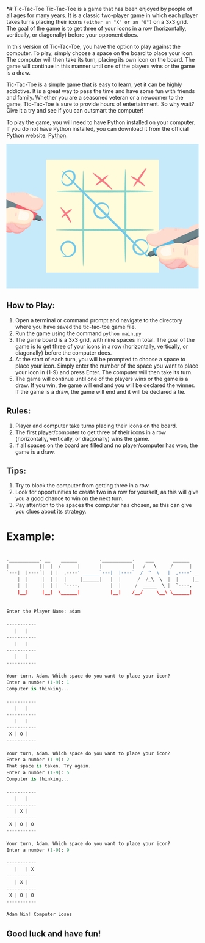 *# Tic-Tac-Toe
Tic-Tac-Toe is a game that has been enjoyed by people of all ages for many years. It is a classic two-player game in which each player takes turns placing their icons ```(either an "X" or an "O")``` on a 3x3 grid. The goal of the game is to get three of your icons in a row (horizontally, vertically, or diagonally) before your opponent does.

In this version of Tic-Tac-Toe, you have the option to play against the computer. To play, simply choose a space on the board to place your icon. The computer will then take its turn, placing its own icon on the board. The game will continue in this manner until one of the players wins or the game is a draw.

Tic-Tac-Toe is a simple game that is easy to learn, yet it can be highly addictive. It is a great way to pass the time and have some fun with friends and family. Whether you are a seasoned veteran or a newcomer to the game, Tic-Tac-Toe is sure to provide hours of entertainment. So why wait? Give it a try and see if you can outsmart the computer!

To play the game, you will need to have Python installed on your computer. If you do not have Python installed, you can download it from the official Python website: [Python](https://www.python.org/).

![tic-tac-toe](./assets/xo.gif)

## How to Play:
1. Open a terminal or command prompt and navigate to the directory where you have saved the tic-tac-toe game file.
2. Run the game using the command ```python main.py```
3. The game board is a 3x3 grid, with nine spaces in total. The goal of the game is to get three of your icons in a row (horizontally, vertically, or diagonally) before the computer does.
4. At the start of each turn, you will be prompted to choose a space to place your icon. Simply enter the number of the space you want to place your icon in (1-9) and press Enter. The computer will then take its turn.
5. The game will continue until one of the players wins or the game is a draw. If you win, the game will end and you will be declared the winner. If the game is a draw, the game will end and it will be declared a tie.

## Rules:
1. Player and computer take turns placing their icons on the board.
2. The first player/computer to get three of their icons in a row (horizontally, vertically, or diagonally) wins the game.
3. If all spaces on the board are filled and no player/computer has won, the game is a draw.

## Tips:
1. Try to block the computer from getting three in a row.
2. Look for opportunities to create two in a row for yourself, as this will give you a good chance to win on the next turn.
3. Pay attention to the spaces the computer has chosen, as this can give you clues about its strategy.



# Example:
```py

.___________. __    ______        .___________.    ___       ______        .___________.  ______    _______
|           ||  |  /      |       |           |   /   \     /      |       |           | /  __  \  |   ____|
`---|  |----`|  | |  ,----' ______`---|  |----`  /  ^  \   |  ,----' ______`---|  |----`|  |  |  | |  |__
    |  |     |  | |  |     |______|   |  |      /  /_\  \  |  |     |______|   |  |     |  |  |  | |   __|
    |  |     |  | |  `----.           |  |     /  _____  \ |  `----.           |  |     |  `--'  | |  |____
    |__|     |__|  \______|           |__|    /__/     \__\ \______|           |__|      \______/  |_______|


Enter the Player Name: adam

-----------
   |   |
-----------
   |   |
-----------
   |   |
-----------

Your turn, Adam. Which space do you want to place your icon?
Enter a number (1-9): 1
Computer is thinking...

-----------
   |   |
-----------
   |   |
-----------
 X | O |
-----------

Your turn, Adam. Which space do you want to place your icon?
Enter a number (1-9): 2
That space is taken. Try again.
Enter a number (1-9): 5
Computer is thinking...

-----------
   |   |
-----------
   | X |
-----------
 X | O | O
-----------

Your turn, Adam. Which space do you want to place your icon?
Enter a number (1-9): 9

-----------
   |   | X
-----------
   | X |
-----------
 X | O | O
-----------

Adam Win! Computer Loses
```

## Good luck and have fun!